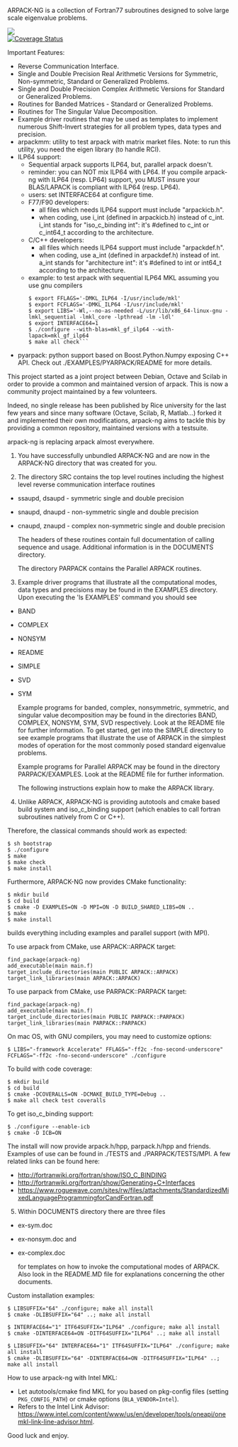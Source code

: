 ARPACK-NG is a collection of Fortran77 subroutines designed to solve large scale
eigenvalue problems.

<a href="https://travis-ci.org/opencollab/arpack-ng"><img src="https://travis-ci.org/opencollab/arpack-ng.svg"/></a><br/>
[![Coverage Status](https://coveralls.io/repos/github/opencollab/arpack-ng/badge.svg?branch=master)](https://coveralls.io/github/opencollab/arpack-ng?branch=master)

Important Features:

* Reverse Communication Interface.
* Single and Double Precision Real Arithmetic Versions for Symmetric,
  Non-symmetric, Standard or Generalized Problems.
* Single and Double Precision Complex Arithmetic Versions for Standard or
  Generalized Problems.
* Routines for Banded Matrices - Standard or Generalized Problems.
* Routines for The Singular Value Decomposition.
* Example driver routines that may be used as templates to implement numerous
  Shift-Invert strategies for all problem types, data types and precision.
* arpackmm: utility to test arpack with matrix market files.
  Note: to run this utility, you need the eigen library (to handle RCI).
* ILP64 support:
  * Sequential arpack supports ILP64, but, parallel arpack doesn't.
  * reminder: you can NOT mix ILP64 with LP64. If you compile arpack-ng with ILP64
    (resp. LP64) support, you MUST insure your BLAS/LAPACK is compliant with ILP64
    (resp. LP64).
  * users: set INTERFACE64 at configure time.
  * F77/F90 developers:
    * all files which needs ILP64 support must include "arpackicb.h".
    * when coding, use i_int (defined in arpackicb.h) instead of c_int.
      i_int stands for "iso_c_binding int": it's #defined to c_int or c_int64_t
      according to the architecture.
  * C/C++ developers:
    * all files which needs ILP64 support must include "arpackdef.h".
    * when coding, use a_int (defined in arpackdef.h) instead of int.
      a_int stands for "architecture int": it's #defined to int or int64_t according
      to the architecture.
  * example: to test arpack with sequential ILP64 MKL assuming you use gnu compilers
    ```$ ./bootstrap
    $ export FFLAGS='-DMKL_ILP64 -I/usr/include/mkl'
    $ export FCFLAGS='-DMKL_ILP64 -I/usr/include/mkl'
    $ export LIBS='-Wl,--no-as-needed -L/usr/lib/x86_64-linux-gnu -lmkl_sequential -lmkl_core -lpthread -lm -ldl'
    $ export INTERFACE64=1
    $ ./configure --with-blas=mkl_gf_ilp64 --with-lapack=mkl_gf_ilp64
    $ make all check```
* pyarpack: python support based on Boost.Python.Numpy exposing C++ API.
  Check out ./EXAMPLES/PYARPACK/README for more details.

This project started as a joint project between Debian, Octave and Scilab in order to
provide a common and maintained version of arpack.
This is now a community project maintained by a few volunteers.

Indeed, no single release has been published by Rice university for the last
few years and since many software (Octave, Scilab, R, Matlab...) forked it and
implemented their own modifications, arpack-ng aims to tackle this by providing
a common repository, maintained versions with a testsuite.

arpack-ng is replacing arpack almost everywhere.

1. You have successfully unbundled ARPACK-NG and are now in the ARPACK-NG
   directory that was created for you.

2. The directory SRC contains the top level routines including
   the highest level reverse communication interface routines

* ssaupd, dsaupd - symmetric single and double precision
* snaupd, dnaupd - non-symmetric single and double precision
* cnaupd, znaupd - complex non-symmetric single and double precision

   The headers of these routines contain full documentation of calling
   sequence and usage.  Additional information is in the DOCUMENTS directory.

   The directory PARPACK contains the Parallel ARPACK routines.


3. Example driver programs that illustrate all the computational modes,
   data types and precisions may be found in the EXAMPLES directory.
   Upon executing the 'ls EXAMPLES' command you should see

* BAND
* COMPLEX
* NONSYM
* README
* SIMPLE
* SVD
* SYM

   Example programs for banded, complex, nonsymmetric, symmetric,
   and singular value decomposition may be found in the directories
   BAND, COMPLEX, NONSYM, SYM, SVD respectively.  Look at the README
   file for further information.  To get started, get into the SIMPLE
   directory to see example programs that illustrate the use of ARPACK in
   the simplest modes of operation for the most commonly posed
   standard eigenvalue problems.


   Example programs for Parallel ARPACK may be found in the directory
   PARPACK/EXAMPLES. Look at the README file for further information.

   The following instructions explain how to make the ARPACK library.

4. Unlike ARPACK, ARPACK-NG is providing autotools and cmake based build
   system and iso_c_binding support (which enables to call fortran 
   subroutines natively from C or C++).

Therefore, the classical commands should work as expected:
   
   
    $ sh bootstrap
    $ ./configure
    $ make
    $ make check
    $ make install

Furthermore, ARPACK-NG now provides CMake functionality:
   
    $ mkdir build
    $ cd build
    $ cmake -D EXAMPLES=ON -D MPI=ON -D BUILD_SHARED_LIBS=ON ..
    $ make
    $ make install
   builds everything including examples and parallel support (with MPI).

To use arpack from CMake, use ARPACK::ARPACK target:

    find_package(arpack-ng)
    add_executable(main main.f)
    target_include_directories(main PUBLIC ARPACK::ARPACK)
    target_link_libraries(main ARPACK::ARPACK)

To use parpack from CMake, use PARPACK::PARPACK target:

    find_package(arpack-ng)
    add_executable(main main.f)
    target_include_directories(main PUBLIC PARPACK::PARPACK)
    target_link_libraries(main PARPACK::PARPACK)

On mac OS, with GNU compilers, you may need to customize options:

    $ LIBS="-framework Accelerate" FFLAGS="-ff2c -fno-second-underscore" FCFLAGS="-ff2c -fno-second-underscore" ./configure

To build with code coverage:
   
    $ mkdir build
    $ cd build
    $ cmake -DCOVERALLS=ON -DCMAKE_BUILD_TYPE=Debug ..
    $ make all check test coveralls

To get iso_c_binding support:
   
    $ ./configure --enable-icb
    $ cmake -D ICB=ON
   The install will now provide arpack.h/hpp, parpack.h/hpp and friends.
   Examples of use can be found in ./TESTS and ./PARPACK/TESTS/MPI.
   A few related links can be found here:

   * http://fortranwiki.org/fortran/show/ISO_C_BINDING
   * http://fortranwiki.org/fortran/show/Generating+C+Interfaces
   * https://www.roguewave.com/sites/rw/files/attachments/StandardizedMixedLanguageProgrammingforCandFortran.pdf

5. Within DOCUMENTS directory there are three files

* ex-sym.doc
* ex-nonsym.doc and
* ex-complex.doc

   for templates on how to invoke the computational modes of ARPACK.
   Also look in the README.MD file for explanations concerning the
   other documents.
 
Custom installation examples:
    
    $ LIBSUFFIX="64" ./configure; make all install
    $ cmake -DLIBSUFFIX="64" ..; make all install
    
    $ INTERFACE64="1" ITF64SUFFIX="ILP64" ./configure; make all install
    $ cmake -DINTERFACE64=ON -DITF64SUFFIX="ILP64" ..; make all install
    
    $ LIBSUFFIX="64" INTERFACE64="1" ITF64SUFFIX="ILP64" ./configure; make all install
    $ cmake -DLIBSUFFIX="64" -DINTERFACE64=ON -DITF64SUFFIX="ILP64" ..; make all install

How to use arpack-ng with Intel MKL:

* Let autotools/cmake find MKL for you based on pkg-config files (setting `PKG_CONFIG_PATH`) or cmake options (`BLA_VENDOR=Intel`).
* Refers to the Intel Link Advisor: https://www.intel.com/content/www/us/en/developer/tools/oneapi/onemkl-link-line-advisor.html.

 Good luck and enjoy.
